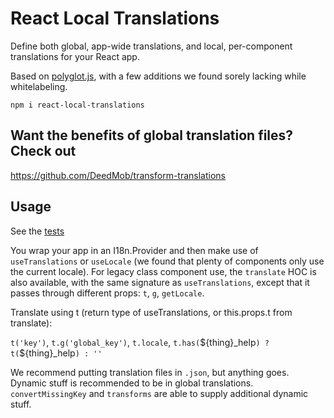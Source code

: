 # React Local Translations

Define both global, app-wide translations, and local, per-component translations for your React app.

Based on [polyglot.js](https://airbnb.io/polyglot.js), with a few additions we found sorely lacking while whitelabeling.

```
npm i react-local-translations
```

## Want the benefits of global translation files? Check out

https://github.com/DeedMob/transform-translations

## Usage

See the [tests](tests/tests.tsx)

You wrap your app in an I18n.Provider and then make use of `useTranslations` or `useLocale` (we found that plenty of components only use the current locale). For legacy class component use, the `translate` HOC is also available, with the same signature as `useTranslations`, except that it passes through different props: `t`, `g`, `getLocale`.

Translate using t (return type of useTranslations, or this.props.t from translate):

`t('key')`, `t.g('global_key')`, `t.locale`, `t.has(`\${thing}\_help`) ? t(`\${thing}\_help`) : ''`

We recommend putting translation files in `.json`, but anything goes. Dynamic stuff is recommended to be in global translations. `convertMissingKey` and `transforms` are able to supply additional dynamic stuff.
